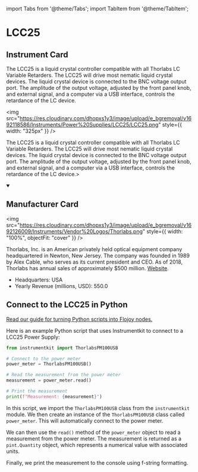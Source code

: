 
import Tabs from '@theme/Tabs';
import TabItem from '@theme/TabItem';

# LCC25

## Instrument Card

<div className="flex">

<div>

The LCC25 is a liquid crystal controller compatible with all Thorlabs LC Variable
Retarders. The LCC25 will drive most nematic liquid crystal devices. The liquid crystal
device is connected to the BNC voltage output port. The amplitude of the output voltage,
adjusted by the front panel knob, and external signal, and a computer via a USB interface,
controls the retardance of the LC device.

</div>

<img src="https://res.cloudinary.com/dhopxs1y3/image/upload/e_bgremoval/v1692118586/Instruments/Power%20Supplies/LCC25/LCC25.png" style={{ width: "325px" }} />

</div>

The LCC25 is a liquid crystal controller compatible with all Thorlabs LC Variable
Retarders. The LCC25 will drive most nematic liquid crystal devices. The liquid crystal
device is connected to the BNC voltage output port. The amplitude of the output voltage,
adjusted by the front panel knob, and external signal, and a computer via a USB interface,
controls the retardance of the LC device.>

<details open>
<summary><h2>Manufacturer Card</h2></summary>

<img src="https://res.cloudinary.com/dhopxs1y3/image/upload/e_bgremoval/v1692126009/Instruments/Vendor%20Logos/Thorlabs.png" style={{ width: "100%", objectFit: "cover" }} />

Thorlabs, Inc. is an American privately held optical equipment company headquartered in Newton, New Jersey. The company was founded in 1989 by Alex Cable, who serves as its current president and CEO. As of 2018, Thorlabs has annual sales of approximately $500 million. <a href="https://www.thorlabs.com/">Website</a>.

<ul>
  <li>Headquarters: USA</li>
  <li>Yearly Revenue (millions, USD): 550.0</li>
</ul>
</details>

## Connect to the LCC25 in Python

[Read our guide for turning Python scripts into Flojoy nodes.](https://docs.flojoy.ai/custom-nodes/creating-custom-node/)


<Tabs>
<TabItem value="Instrumentkit" label="Instrumentkit">

Here is an example Python script that uses Instrumentkit to connect to a LCC25 Power Supply:

```python
from instrumentkit import ThorlabsPM100USB

# Connect to the power meter
power_meter = ThorlabsPM100USB()

# Read the measurement from the power meter
measurement = power_meter.read()

# Print the measurement
print(f"Measurement: {measurement}")
```

In this script, we import the `ThorlabsPM100USB` class from the `instrumentkit` module. We then create an instance of the `ThorlabsPM100USB` class called `power_meter`. This will automatically connect to the power meter.

We can then use the `read()` method of the `power_meter` object to read a measurement from the power meter. The measurement is returned as a `pint.Quantity` object, which represents a numerical value with associated units.

Finally, we print the measurement to the console using f-string formatting.

</TabItem>
</Tabs>